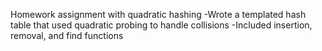 Homework assignment with quadratic hashing
-Wrote a templated hash table that used quadratic probing to handle collisions
-Included insertion, removal, and find functions
